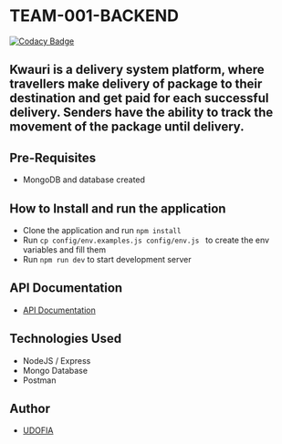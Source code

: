 # TEAM-001-BACKEND

[![Codacy Badge](https://api.codacy.com/project/badge/Grade/821f7410ad6848418be13c82f70e1eee)](https://app.codacy.com/gh/BuildForSDGCohort2/TEAM-001-BACKEND?utm_source=github.com&utm_medium=referral&utm_content=BuildForSDGCohort2/TEAM-001-BACKEND&utm_campaign=Badge_Grade_Settings)

## Kwauri is a delivery system platform, where travellers make delivery of package to their destination and get paid for each successful delivery. Senders have the ability to track the movement of the package until delivery.

## Pre-Requisites

- MongoDB and database created

## How to Install and run the application

- Clone the application and run `npm install`
- Run `cp config/env.examples.js config/env.js ` to create the env variables and fill them
- Run `npm run dev` to start development server

## API Documentation

- [API Documentation](https://documenter.getpostman.com/view/7592361/TVK8aKbb)

## Technologies Used

- NodeJS / Express
- Mongo Database
- Postman

## Author

- [UDOFIA](https://github.com/udofia2)

